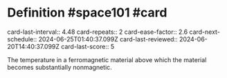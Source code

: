 # Definition #space101 #card
card-last-interval:: 4.48
card-repeats:: 2
card-ease-factor:: 2.6
card-next-schedule:: 2024-06-25T01:40:37.099Z
card-last-reviewed:: 2024-06-20T14:40:37.099Z
card-last-score:: 5

The temperature in a ferromagnetic material above which the material
becomes substantially nonmagnetic.